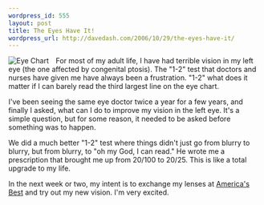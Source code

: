 ```yaml
--- 
wordpress_id: 555
layout: post
title: The Eyes Have It!
wordpress_url: http://davedash.com/2006/10/29/the-eyes-have-it/
---
```

<div style="float:left;margin-right:1em;">
    <img src="http://static.flickr.com/36/94341010_eab81f986b_m.jpg" alt="Eye Chart" />
</div>

For most of my adult life, I have had terrible vision in my left eye (the one affected by congenital ptosis).  The "1-2" test that doctors and nurses have given me have always been a frustration.  "1-2" what does it matter if I can barely read the third largest line on the eye chart.

I've been seeing the same eye doctor twice a year for a few years, and finally I asked, what can I do to improve my vision in the left eye.  It's a simple question, but for some reason, it needed to be asked before something was to happen.

We did a much better "1-2" test where things didn't just go from blurry to blurry, but from blurry, to "oh my God, I can read."  He wrote me a prescription that brought me up from 20/100 to 20/25.  This is like a total upgrade to my life.

In the next week or two, my intent is to exchange my lenses at [America's Best](http://twopair.com) and try out my new vision.  I'm very excited.
